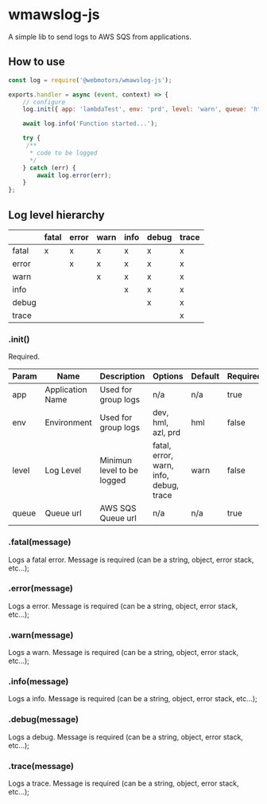 # wmawslog-js
A simple lib to send logs to AWS SQS from applications.

## How to use
```js
const log = require('@webmotors/wmawslog-js');

exports.handler = async (event, context) => {
    // configure
    log.init({ app: 'lambdaTest', env: 'prd', level: 'warn', queue: 'https://sqs.us-east-1.amazonaws.com/{{account_id}}/{{queue_name}}' });

    await log.info('Function started...');

    try {
     /**
      * code to be logged
      */
    } catch (err) {
        await log.error(err);
    }
};
```

## Log level hierarchy
|       | fatal | error | warn | info | debug | trace |
| ----- | ----- | ----- | ---- | ---- | ----- | ----- |
| fatal |   x   |   x   |  x   |   x  |   x   |   x   |
| error |       |   x   |  x   |   x  |   x   |   x   |
| warn  |       |       |  x   |   x  |   x   |   x   |
| info  |       |       |      |   x  |   x   |   x   |
| debug |       |       |      |      |   x   |   x   |
| trace |       |       |      |      |       |   x   |

### .init()
Required.

| Param | Name             | Description                | Options                                | Default | Required |
| ----- | ---------------- | -------------------------- | -------------------------------------- | ------- | -------- |
| app   | Application Name | Used for group logs        | n/a                                    | n/a     | true     |
| env   | Environment      | Used for group logs        | dev, hml, azl, prd                     | hml     | false    |
| level | Log Level        | Minimun level to be logged | fatal, error, warn, info, debug, trace | warn    | false    |
| queue | Queue url        | AWS SQS Queue url          | n/a                                    | n/a     | true     |

### .fatal(message)
Logs a fatal error.
Message is required (can be a string, object, error stack, etc...);

### .error(message)
Logs a error.
Message is required (can be a string, object, error stack, etc...);

### .warn(message)
Logs a warn.
Message is required (can be a string, object, error stack, etc...);

### .info(message)
Logs a info.
Message is required (can be a string, object, error stack, etc...);

### .debug(message)
Logs a debug.
Message is required (can be a string, object, error stack, etc...);

### .trace(message)
Logs a trace.
Message is required (can be a string, object, error stack, etc...);